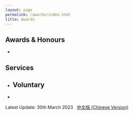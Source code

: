```yaml
---
layout: page
permalink: /awards/index.html
title: Awards
---
```


## Awards & Honours

- 

## Services

- ## Voluntary

- 

Latest Update: 30th March 2023 &nbsp; [中文版 (Chinese Version)](https://starryious.github.io/KamdenWang2003.github.io/awards-zh/)
